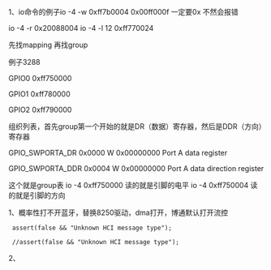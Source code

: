 1、io命令的例子io -4 -w 0xff7b0004 0x00ff000f   一定要0x 不然会报错

io -4 -r 0x20088004                 io -4 -l 12 0xff770024

先找mapping  再找group

例子3288

GPIO0 0xff750000

GPIO1 0xff780000

GPIO2 0xff790000

组织列表，首先group第一个开始的就是DR（数据）寄存器，然后是DDR（方向）寄存器

GPIO_SWPORTA_DR 0x0000 W 0x00000000 Port A data register

GPIO_SWPORTA_DDR 0x0004 W 0x00000000 Port A data direction register

这个就是group表 io -4 0xff750000  读的就是引脚的电平  io -4 0xff750004  读的就是引脚的方向



















1、概率性打不开蓝牙，替换8250驱动，dma打开，博通默认打开流控

     assert(false && "Unknown HCI message type");
     
     //assert(false && "Unknown HCI message type");

2、

